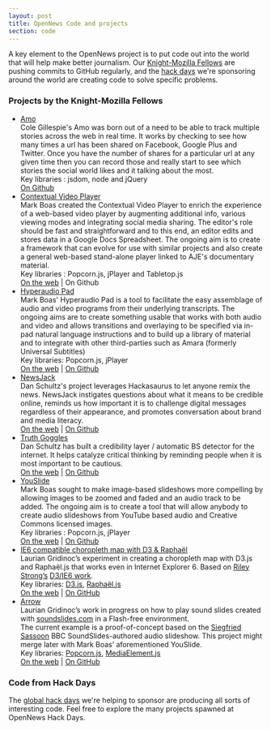 ```yaml
---
layout: post
title: OpenNews Code and projects
section: code
---
```


<p class="bodybig">A key element to the OpenNews project is to put code out into the world that will help make better journalism. Our <a href="/fellowships">Knight-Mozilla Fellows</a> are pushing commits to GitHub regularly, and the <a href="/hackdays.html">hack days</a> we're sponsoring around the world are creating code to solve specific problems.</p>
<div id="fellowcode">
<h3>Projects by the Knight-Mozilla Fellows</h3>
<ul>
<li><a href="https://github.com/openNews/amo" class="fellowhack">Amo</a>
<br>Cole Gillespie's Amo was born out of a need to be able to track multiple stories across the web in real time. It works by checking to see how many times a url has been shared on Facebook, Google Plus and Twitter. Once you have the number of shares for a particular url at any given time then you can record those and really start to see which stories the social world likes and it talking about the most.
<br>Key libraries : jsdom, node and jQuery
<br><a href="https://github.com/openNews/amo">On Github</a>
</li>

<li><a href="http://www.aljazeera.com/indepth/interactive/2012/04/20124107156511888.html" class="fellowhack">Contextual Video Player</a>
<br>Mark Boas created the Contextual Video Player to enrich the experience of a web-based video player by augmenting additional info, various viewing modes and integrating social media sharing. The editor's role should be fast and straightforward and to this end, an editor edits and stores data in a Google Docs Spreadsheet. The ongoing aim is to create a framework that can evolve for use with similar projects and also create a general web-based stand-alone player linked to AJE's documentary material.
<br>Key libraries : Popcorn.js, jPlayer and Tabletop.js
<br><a href="http://www.aljazeera.com/indepth/interactive/2012/04/20124107156511888.html">On the web</a> | <a https://github.com/maboa/contextual-video">On Github</a>
</li>

<li><a href="http://happyworm.com/clientarea/hyperaudio/hap/v22/pad.htm" class="fellowhack">Hyperaudio Pad</a>
<br>Mark Boas' Hyperaudio Pad is a tool to facilitate the easy assemblage of audio and video programs from their underlying transcripts. The ongoing aims are to create something usable that works with both audio and video and allows transitions and overlaying to be specified via in-pad natural language instructions and to build up a library of material and to integrate with other third-parties such as Amara (formerly Universal Subtitles)
<br>Key libraries: Popcorn.js, jPlayer
<br><a href="http://happyworm.com/clientarea/hyperaudio/hap/v22/pad.htm">On the web</a> | <a href="https://github.com/maboa/hyperaudiopad">On Github</a>
</li>

<li><a href="http://newsjack.in" class="fellowhack">NewsJack</a>
<br>Dan Schultz's project leverages Hackasaurus to let anyone remix the news.  NewsJack
instigates questions about what it means to be credible online,
reminds us how important it is to challenge digital messages
regardless of their appearance, and promotes conversation about brand
and media literacy.
<br><a href="http://newsjack.in">On the web</a> | <a href="https://github.com/slifty/newsjack">On Github</a>


<li><a href="http://truthgoggl.es" class="fellowhack">Truth Goggles</a>
<br>Dan Schultz has built a credibility layer / automatic BS detector for the internet.
It helps catalyze critical thinking by reminding people when it is
most important to be cautious.
<br><a href="http://truthgoggl.es">On the web</a> | <a href="https://github.com/slifty/truth-goggles">On Github</a> 

<li><a href="http://www.aljazeera.com/indepth/features/2012/04/2012418162237555962.html" class="fellowhack">YouSlide</a>
<br>Mark Boas sought to make image-based slideshows more compelling by allowing images to be zoomed and faded and an audio track to be added. The ongoing aim is to create a tool that will allow anybody to create audio slideshows from YouTube based audio and Creative Commons licensed images.
<br>Key libraries : Popcorn.js, jPlayer
<br><a href="http://www.aljazeera.com/indepth/features/2012/04/2012418162237555962.html">On the web</a> | <a href="https://github.com/maboa/YouSlide"> On Github</a>
</li>

<li><a href=" http://toys.namebound.com/d3/ex/choropleth.html" class="fellowhack">IE6 compatible choropleth map with D3 & Raphaël</a>
<br>Laurian Gridinoc’s experiment in creating a choropleth map with D3.js and Raphaël.js that works even in Internet Explorer 6. Based on <a href="http://github.com/strongriley">Riley Strong’s</a> <a href="http://strongriley.github.com/d3/ex/calendar.html">D3/IE6 work</a>.
<br>Key libraries: <a href="http://d3js.org">D3.js</a>, <a href="http://raphaeljs.com">Raphaël.js</a>
<br><a href="http://toys.namebound.com/d3/ex/choropleth.html">On the web</a> | <a href="http://github.com/Laurian/d3">On GitHub</a>
</li>

<li><a href="http://toys.namebound.com/Arrow/" class="fellowhack">Arrow</a>
<br>Laurian Gridinoc’s work in progress on how to play sound slides created with <a href="http://soundslides.com">soundslides.com</a> in a Flash-free environment. 
<br>The current example is a proof-of-concept based on the <a href="http://www.bbc.co.uk/news/uk-10714688">Siegfried Sassoon</a> BBC SoundSlides-authored audio slideshow. This project might merge later with Mark Boas’ aforementioned YouSlide.
<br>Key libraries: <a href="http://popcornjs.org">Popcorn.js</a>, <a href="http://mediaelementjs.com">MediaElement.js</a>
<br><a href="http://toys.namebound.com/Arrow/">On the web</a> | <a href="https://github.com/Laurian/Arrow">On GitHub</a>
</li>

</ul>
</div>
<h3>Code from Hack Days</h3>
<p>The <a href="/hackdays.html">global hack days</a> we're helping to sponsor are producing all sorts of interesting code. Feel free to explore the many projects spawned at OpenNews Hack Days.  
<div id="hackcode" class="multicolumn">
<ul id="daycode">
</ul>
</div>

<script type="text/javascript" src="media/js/tabletop.js"></script>

<script type="text/javascript">

$('<div id="preload"></div>').html('<img src="/media/img/ajax-loader.gif" alt="loading data" />').prependTo($('#hackcode'));
    
      window.onload = function() { init() };

      var public_spreadshseet_url = 'https://docs.google.com/spreadsheet/pub?key=0Anp-zgGKPxl7dFRBeHFiN2RIRmtablN1aFpwM05hM1E&output=html';

      $(document).ready( function() {
        Tabletop.init( { key: public_spreadshseet_url,
                         callback: showInfo,
                         debug: true } )
      });
      
        
      function showInfo() {   
      
       $('#preload').hide();     
        
        $.each( Tabletop.sheets("projects").all(), function(i, codeday) {
          var code_li = $('<li><a href="' + codeday.repo +'">' + codeday.name + '</a><br>' + codeday.description + '<br><small>Created at <a href="' + codeday.daylink + '">' + codeday.hackday +'</small></li>')
          code_li.appendTo("#daycode");
          
 		});
 		 		
 		         
      };
      
</script>